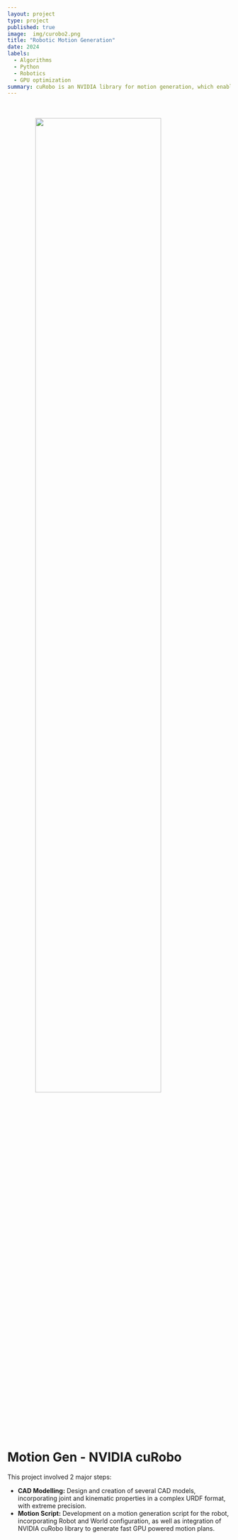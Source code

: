 ```yaml
---
layout: project
type: project
published: true
image:  img/curobo2.png
title: "Robotic Motion Generation"
date: 2024
labels:
  - Algorithms
  - Python
  - Robotics
  - GPU optimization
summary: cuRobo is an NVIDIA library for motion generation, which enables fast parallel GPU computation to generate motion plans in robotic space. This project included the design and construction of CAD models, incorporating kinematic properties, as well as incorporating those robots into a motion plan using cuRobo library to generate motion for practical usage.
---
```

<br>
<br>

<img class="img-fluid" src="../img/curobo-demo.png" style="width: 75%; display: block; margin: 0 auto;">

<br>
<br>

<div class="project-summary">
<h1>Motion Gen - NVIDIA cuRobo</h1>
  <p>
    This project involved 2 major steps:
  </p>
  <ul>
    <li><strong>CAD Modelling:</strong> Design and creation of several CAD models, incorporating joint and kinematic properties in a complex URDF format, with extreme precision.</li>
    <li><strong>Motion Script:</strong> Development on a motion generation script for the robot, incorporating Robot and World configuration, as well as integration of NVIDIA cuRobo library to generate fast GPU powered motion plans.</li>
  </ul>
</div>
